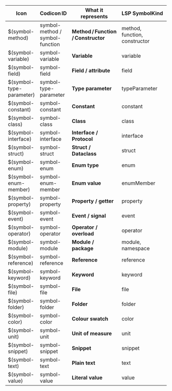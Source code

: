 | Icon | Codicon ID | What it represents | LSP SymbolKind | Example |
| --- | --- | --- | --- | --- |
| $(symbol-method) | symbol-method / symbol-function | **Method / Function / Constructor** | method, function, constructor | `str.upper()` |
| $(symbol-variable) | symbol-variable | **Variable** | variable | `my_data` |
| $(symbol-field) | symbol-field | **Field / attribute** | field | `self.counter` |
| $(symbol-type-parameter) | symbol-type-parameter | **Type parameter** | typeParameter | `T` in generics |
| $(symbol-constant) | symbol-constant | **Constant** | constant | `MATH_PI` |
| $(symbol-class) | symbol-class | **Class** | class | `class Model:` |
| $(symbol-interface) | symbol-interface | **Interface / Protocol** | interface | `class Serializable(Protocol):` |
| $(symbol-struct) | symbol-struct | **Struct / Dataclass** | struct | `@dataclass class Point:` |
| $(symbol-enum) | symbol-enum | **Enum type** | enum | `class Color(Enum):` |
| $(symbol-enum-member) | symbol-enum-member | **Enum value** | enumMember | `Color.RED` |
| $(symbol-property) | symbol-property | **Property / getter** | property | `@property def name…` |
| $(symbol-event) | symbol-event | **Event / signal** | event | `asyncio.Event` |
| $(symbol-operator) | symbol-operator | **Operator / overload** | operator | `__add__` |
| $(symbol-module) | symbol-module | **Module / package** | module, namespace | `json`, `mypkg.sub` |
| $(symbol-reference) | symbol-reference | **Reference** | reference | symbolic links |
| $(symbol-keyword) | symbol-keyword | **Keyword** | keyword | `async`, `await` |
| $(symbol-file) | symbol-file | **File** | file | `settings.json` |
| $(symbol-folder) | symbol-folder | **Folder** | folder | `site-packages/` |
| $(symbol-color) | symbol-color | **Colour swatch** | color | `#FF0000` |
| $(symbol-unit) | symbol-unit | **Unit of measure** | unit | `px`, `ms` |
| $(symbol-snippet) | symbol-snippet | **Snippet** | snippet | for‑loop template |
| $(symbol-text) | symbol-text | **Plain text** | text | unmatched words |
| $(symbol-value) | symbol-value | **Literal value** | value | CSS tokens |
